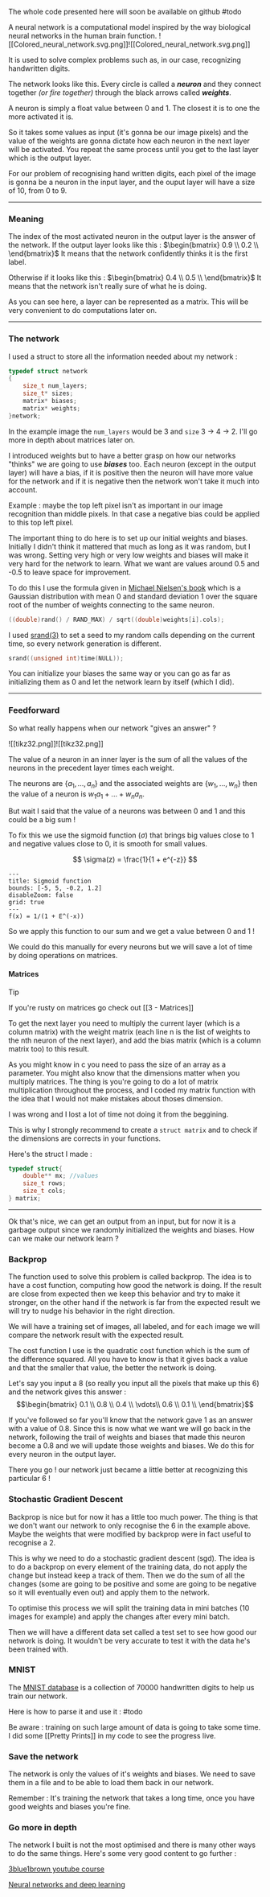 The whole code presented here will soon be available on github #todo 

A neural network is a computational model inspired by the way biological neural networks in the human brain function.
<span class="desktop"><span class="rightimg"><span class="smallimg">![[Colored_neural_network.svg.png]]</span></span></span><span class="mobile">![[Colored_neural_network.svg.png]]</span>

It is used to solve complex problems such as, in our case, recognizing handwritten digits.

The network looks like this. Every circle is called a _**neuron**_ and they connect together _(or fire together)_ through the black arrows called _**weights**_.

A neuron is simply a float value between 0 and 1. The closest it is to one the more activated it is.

So it takes some values as input (it's gonna be our image pixels) and the value of the weights are gonna dictate how each neuron in the next layer will be activated. You repeat the same process until you get to the last layer which is the output layer. 

For our problem of recognising hand written digits, each pixel of the image is gonna be a neuron in the input layer, and the ouput layer will have a size of 10, from 0 to 9.

---

### Meaning

The index of the most activated neuron in the output layer is the answer of the network.
If the output layer looks like this :  $\begin{bmatrix} 0.9 \\ 0.2  \\ \end{bmatrix}$
It means that the network confidently thinks it is the first label. 

Otherwise if it looks like this : $\begin{bmatrix} 0.4 \\ 0.5  \\ \end{bmatrix}$ 
It means that the network isn't really sure of what he is doing.

As you can see here, a layer can be represented as a matrix. This will be very convenient to do computations later on.

---

### The network

 I used a struct to store all the information needed about my network :

```c
typedef struct network
{
	size_t num_layers;
	size_t* sizes;
	matrix* biases;
	matrix* weights;
}network;
```

In the example image the `num_layers` would be 3 and `size` 3 -> 4 -> 2.
I'll go more in depth about matrices later on.

I introduced weights but to have a better grasp on how our networks "thinks" we are going to use _**biases**_ too. Each neuron (except in the output layer) will have a bias, if it is positive then the neuron will have more value for the network and if it is negative then the network won't take it much into account.

Example : maybe the top left pixel isn't as important in our image recognition than middle pixels. In that case a negative bias could be applied to this top left pixel.

The important thing to do here is to set up our initial weights and biases. Initially I didn't think it mattered that much as long as it was random, but I was wrong. Setting very high or very low weights and biases will make it very hard for the network to learn. What we want are values around 0.5 and -0.5 to leave space for improvement.

To do this I use the formula given in [Michael Nielsen's book](http://neuralnetworksanddeeplearning.com/chap3.html#weight_initialization) which is a Gaussian distribution with mean 0 and standard deviation 1 over the square root of the number of weights connecting to the same neuron.

```c
((double)rand() / RAND_MAX) / sqrt((double)weights[i].cols);
```

I used [srand(3)](https://linux.die.net/man/3/srand) to set a seed to my random calls depending on the current time, so every network generation is different.

```c
srand((unsigned int)time(NULL));
```

You can initialize your biases the same way or you can go as far as initializing them as 0 and let the network learn by itself (which I did).

---

### Feedforward

So what really happens when our network "gives an answer" ? 

<span class="desktop"><span class="leftimg"><span class="smallimg">![[tikz32.png]]</span></span></span><span class="mobile">![[tikz32.png]]</span>


The value of a neuron in an inner layer is the sum of all the values of the neurons in the precedent layer times each weight. 

The neurons are $\{a_1,...,a_n\}$ and the associated weights are $\{w_1,...,w_n\}$ then the value of a neuron is $w_1a_1 + ... + w_na_n$. 

But wait I said that the value of a neurons was between 0 and 1 and this could be a big sum ! 

To fix this we use the sigmoid function ($\sigma$)  that brings big values close to 1 and negative values close to 0, it is smooth for small values.


$$
\sigma(z) = \frac{1}{1 + e^{-z}}
$$

<span class="desktop">

```functionplot
---
title: Sigmoid function
bounds: [-5, 5, -0.2, 1.2]
disableZoom: false
grid: true
---
f(x) = 1/(1 + E^(-x))
```
</span>

So we apply this function to our sum and we get a value between 0 and 1 !

We could do this manually for every neurons but we will save a lot of time by doing operations on matrices.

#### Matrices

>[!tip]
>If you're rusty on matrices go check out [[3 - Matrices]]


To get the next layer you need to multiply the current layer (which is a column matrix) with the weight matrix (each line n is the list of weights to the nth neuron of the next layer), and add the bias matrix (which is a column matrix too) to this result.

As you might know in c you need to pass the size of an array as a parameter. 
You might also know that the dimensions matter when you multiply matrices. 
The thing is you're going to do a lot of matrix multiplication throughout the process, and I coded my matrix function with the idea that I would not make mistakes about thoses dimension.

I was wrong and I lost a lot of time not doing it from the beggining.

This is why I strongly recommend to create a `struct matrix` and to check if the dimensions are corrects in your functions. 

Here's the struct I made :

```c
typedef struct{
    double** mx; //values
    size_t rows;
    size_t cols;
} matrix;
```

---

Ok that's nice, we can get an output from an input, but for now it is a garbage output since we randomly initialized the weights and biases. How can we make our network learn ?

### Backprop

The function used to solve this problem is called backprop. The idea is to have a cost function, computing how good the network is doing. If the result are close from expected then we keep this behavior and try to make it stronger, on the other hand if the network is far from the expected result we will try to nudge his behavior in the right direction.

We will have a training set of images, all labeled, and for each image we will compare the network result with the expected result. 

The cost function I use is the quadratic cost function which is the sum of the difference squared. All you have to know is that it gives back a value and that the smaller that value, the better the network is doing.

Let's say you input a 8 (so really you input all the pixels that make up this 6) and the network gives this answer : 
$$\begin{bmatrix} 0.1 \\ 0.8 \\ 0.4 \\ \vdots\\ 0.6 \\ 0.1  \\ \end{bmatrix}$$

If you've followed so far you'll know that the network gave $1$ as an answer with a value of $0.8$. Since this is now what we want we will go back in the network, following the trail of weights and biases that made this neuron become a $0.8$ and we will update those weights and biases. 
We do this for every neuron in the output layer.

There you go ! our network just became a little better at recognizing this particular 6 !


### Stochastic Gradient Descent

Backprop is nice but for now it has a little too much power. The thing is that we don't want our network to only recognise the 6 in the example above. Maybe the weights that were modified by backprop were in fact useful to recognise a 2.

This is why we need to do a stochastic gradient descent (sgd). The idea is to do a backprop on every element of the training data, do not apply the change but instead keep a track of them. Then we do the sum of all the changes (some are going to be positive and some are going to be negative so it will eventually even out) and apply them to the network.

To optimise this process we will split the training data in mini batches (10 images for example) and apply the changes after every mini batch.

Then we will have a different data set called a test set to see how good our network is doing. It wouldn't be very accurate to test it with the data he's been trained with. 

### MNIST

The [MNIST database](http://yann.lecun.com/exdb/mnist/) is a collection of 70000 handwritten digits to help us train our network. 

Here is how to parse it and use it : #todo

Be aware : training on such large amount of data is going to take some time. I did some [[Pretty Prints]] in my code to see the progress live.

### Save the network

The network is only the values of it's weights and biases. We need to save them in a file and to be able to load them back in our network.

Remember : It's training the network that takes a long time, once you have good weights and biases you're fine. 

### Go more in depth

The network I built is not the most optimised and there is many other ways to do the same things. 
Here's some very good content to go further :

[3blue1brown youtube course](https://www.youtube.com/watch?v=aircAruvnKk&list=PLZHQObOWTQDNU6R1_67000Dx_ZCJB-3pi)

[Neural networks and deep learning](http://neuralnetworksanddeeplearning.com/chap1.html)
  